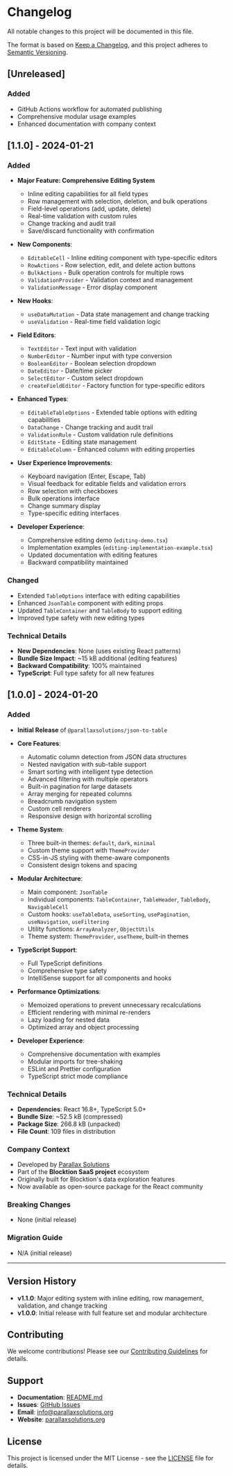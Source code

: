 # Changelog

All notable changes to this project will be documented in this file.

The format is based on [Keep a Changelog](https://keepachangelog.com/en/1.0.0/),
and this project adheres to [Semantic Versioning](https://semver.org/spec/v2.0.0.html).

## [Unreleased]

### Added

- GitHub Actions workflow for automated publishing
- Comprehensive modular usage examples
- Enhanced documentation with company context

## [1.1.0] - 2024-01-21

### Added

- **Major Feature: Comprehensive Editing System**

  - Inline editing capabilities for all field types
  - Row management with selection, deletion, and bulk operations
  - Field-level operations (add, update, delete)
  - Real-time validation with custom rules
  - Change tracking and audit trail
  - Save/discard functionality with confirmation

- **New Components**:

  - `EditableCell` - Inline editing component with type-specific editors
  - `RowActions` - Row selection, edit, and delete action buttons
  - `BulkActions` - Bulk operation controls for multiple rows
  - `ValidationProvider` - Validation context and management
  - `ValidationMessage` - Error display component

- **New Hooks**:

  - `useDataMutation` - Data state management and change tracking
  - `useValidation` - Real-time field validation logic

- **Field Editors**:

  - `TextEditor` - Text input with validation
  - `NumberEditor` - Number input with type conversion
  - `BooleanEditor` - Boolean selection dropdown
  - `DateEditor` - Date/time picker
  - `SelectEditor` - Custom select dropdown
  - `createFieldEditor` - Factory function for type-specific editors

- **Enhanced Types**:

  - `EditableTableOptions` - Extended table options with editing capabilities
  - `DataChange` - Change tracking and audit trail
  - `ValidationRule` - Custom validation rule definitions
  - `EditState` - Editing state management
  - `EditableColumn` - Enhanced column with editing properties

- **User Experience Improvements**:

  - Keyboard navigation (Enter, Escape, Tab)
  - Visual feedback for editable fields and validation errors
  - Row selection with checkboxes
  - Bulk operations interface
  - Change summary display
  - Type-specific editing interfaces

- **Developer Experience**:
  - Comprehensive editing demo (`editing-demo.tsx`)
  - Implementation examples (`editing-implementation-example.tsx`)
  - Updated documentation with editing features
  - Backward compatibility maintained

### Changed

- Extended `TableOptions` interface with editing capabilities
- Enhanced `JsonTable` component with editing props
- Updated `TableContainer` and `TableBody` to support editing
- Improved type safety with new editing types

### Technical Details

- **New Dependencies**: None (uses existing React patterns)
- **Bundle Size Impact**: ~15 kB additional (editing features)
- **Backward Compatibility**: 100% maintained
- **TypeScript**: Full type safety for all new features

## [1.0.0] - 2024-01-20

### Added

- **Initial Release** of `@parallaxsolutions/json-to-table`
- **Core Features**:

  - Automatic column detection from JSON data structures
  - Nested navigation with sub-table support
  - Smart sorting with intelligent type detection
  - Advanced filtering with multiple operators
  - Built-in pagination for large datasets
  - Array merging for repeated columns
  - Breadcrumb navigation system
  - Custom cell renderers
  - Responsive design with horizontal scrolling

- **Theme System**:

  - Three built-in themes: `default`, `dark`, `minimal`
  - Custom theme support with `ThemeProvider`
  - CSS-in-JS styling with theme-aware components
  - Consistent design tokens and spacing

- **Modular Architecture**:

  - Main component: `JsonTable`
  - Individual components: `TableContainer`, `TableHeader`, `TableBody`, `NavigableCell`
  - Custom hooks: `useTableData`, `useSorting`, `usePagination`, `useNavigation`, `useFiltering`
  - Utility functions: `ArrayAnalyzer`, `ObjectUtils`
  - Theme system: `ThemeProvider`, `useTheme`, built-in themes

- **TypeScript Support**:

  - Full TypeScript definitions
  - Comprehensive type safety
  - IntelliSense support for all components and hooks

- **Performance Optimizations**:

  - Memoized operations to prevent unnecessary recalculations
  - Efficient rendering with minimal re-renders
  - Lazy loading for nested data
  - Optimized array and object processing

- **Developer Experience**:
  - Comprehensive documentation with examples
  - Modular imports for tree-shaking
  - ESLint and Prettier configuration
  - TypeScript strict mode compliance

### Technical Details

- **Dependencies**: React 16.8+, TypeScript 5.0+
- **Bundle Size**: ~52.5 kB (compressed)
- **Package Size**: 266.8 kB (unpacked)
- **File Count**: 109 files in distribution

### Company Context

- Developed by [Parallax Solutions](https://parallaxsolutions.org)
- Part of the **Blocktion SaaS project** ecosystem
- Originally built for Blocktion's data exploration features
- Now available as open-source package for the React community

### Breaking Changes

- None (initial release)

### Migration Guide

- N/A (initial release)

---

## Version History

- **v1.1.0**: Major editing system with inline editing, row management, validation, and change tracking
- **v1.0.0**: Initial release with full feature set and modular architecture

## Contributing

We welcome contributions! Please see our [Contributing Guidelines](CONTRIBUTING.md) for details.

## Support

- **Documentation**: [README.md](README.md)
- **Issues**: [GitHub Issues](https://github.com/parallaxsolutions/json-to-table/issues)
- **Email**: info@parallaxsolutions.org
- **Website**: [parallaxsolutions.org](https://parallaxsolutions.org)

## License

This project is licensed under the MIT License - see the [LICENSE](LICENSE) file for details.
